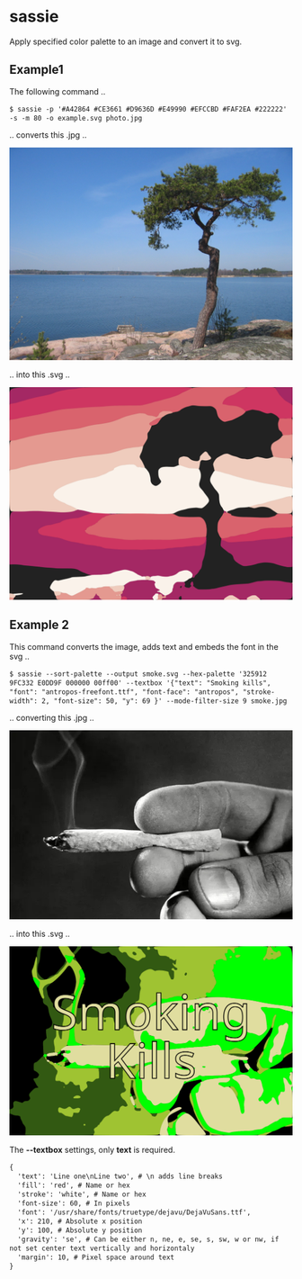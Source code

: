 # sassie

Apply specified color palette to an image and convert it to svg.

## Example1

The following command ..

```
$ sassie -p '#A42864 #CE3661 #D9636D #E49990 #EFCCBD #FAF2EA #222222' -s -m 80 -o example.svg photo.jpg
```

.. converts this .jpg ..

![JPG - Photo by phoung from Freeimages.com](https://github.com/oliverfields/lessi/blob/main/photo.jpg?raw=true)

.. into this .svg ..

![SVG](https://github.com/oliverfields/lessi/blob/main/example.svg?raw=true)


## Example 2

This command converts the image, adds text and embeds the font in the svg ..

```
$ sassie --sort-palette --output smoke.svg --hex-palette '325912 9FC332 E0DD9F 000000 00ff00' --textbox '{"text": "Smoking kills", "font": "antropos-freefont.ttf", "font-face": "antropos", "stroke-width": 2, "font-size": 50, "y": 69 }' --mode-filter-size 9 smoke.jpg
```

.. converting this .jpg ..

![JPG](https://github.com/oliverfields/lessi/blob/main/smoke.jpg?raw=true)

.. into this .svg ..

![SVG](https://github.com/oliverfields/lessi/blob/main/smoke.svg?raw=true)

The **--textbox** settings, only **text** is required.

```
{
  'text': 'Line one\nLine two', # \n adds line breaks
  'fill': 'red', # Name or hex
  'stroke': 'white', # Name or hex
  'font-size': 60, # In pixels
  'font': '/usr/share/fonts/truetype/dejavu/DejaVuSans.ttf',
  'x': 210, # Absolute x position
  'y': 100, # Absolute y position
  'gravity': 'se', # Can be either n, ne, e, se, s, sw, w or nw, if not set center text vertically and horizontaly
  'margin': 10, # Pixel space around text
}
```


